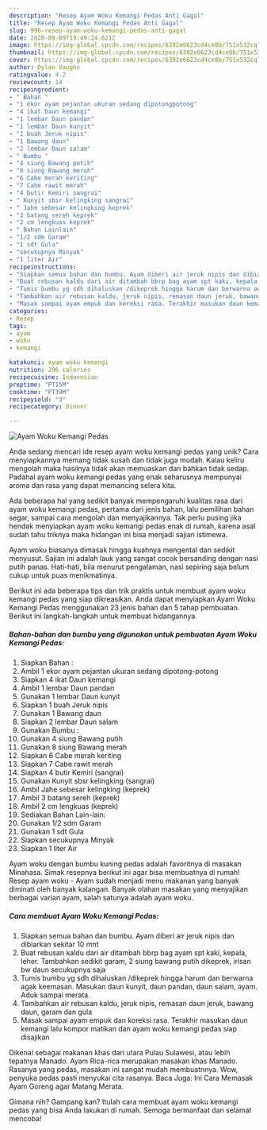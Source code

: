 ```yaml
---
description: "Resep Ayam Woku Kemangi Pedas Anti Gagal"
title: "Resep Ayam Woku Kemangi Pedas Anti Gagal"
slug: 996-resep-ayam-woku-kemangi-pedas-anti-gagal
date: 2020-09-09T19:49:24.621Z
image: https://img-global.cpcdn.com/recipes/6392e6623cd4ce8b/751x532cq70/ayam-woku-kemangi-pedas-foto-resep-utama.jpg
thumbnail: https://img-global.cpcdn.com/recipes/6392e6623cd4ce8b/751x532cq70/ayam-woku-kemangi-pedas-foto-resep-utama.jpg
cover: https://img-global.cpcdn.com/recipes/6392e6623cd4ce8b/751x532cq70/ayam-woku-kemangi-pedas-foto-resep-utama.jpg
author: Dylan Vaughn
ratingvalue: 4.2
reviewcount: 14
recipeingredient:
- " Bahan "
- "1 ekor ayam pejantan ukuran sedang dipotongpotong"
- "4 ikat Daun kemangi"
- "1 lembar Daun pandan"
- "1 lembar Daun kunyit"
- "1 buah Jeruk nipis"
- "1 Bawang daun"
- "2 lembar Daun salam"
- " Bumbu "
- "4 siung Bawang putih"
- "8 siung Bawang merah"
- "6 Cabe merah keriting"
- "7 Cabe rawit merah"
- "4 butir Kemiri sangrai"
- " Kunyit sbsr kelingking sangrai"
- " Jahe sebesar kelingking keprek"
- "3 batang sereh keprek"
- "2 cm lengkuas keprek"
- " Bahan Lainlain"
- "1/2 sdm Garam"
- "1 sdt Gula"
- "secukupnya Minyak"
- "1 liter Air"
recipeinstructions:
- "Siapkan semua bahan dan bumbu. Ayam diberi air jeruk nipis dan dibiarkan sekitar 10 mnt"
- "Buat rebusan kaldu dari air ditambah bbrp bag ayam spt kaki, kepala, leher. Tambahkan sedikit garam, 2 siung bawang putih dikeprek, irisan bw daun secukupnya saja"
- "Tumis bumbu yg sdh dihaluskan /dikeprek hingga harum dan berwarna agak keemasan. Masukan daun kunyit, daun pandan, daun salam, ayam. Aduk sampai merata."
- "Tambahkan air rebusan kaldu, jeruk nipis, remasan daun jeruk, bawang daun, garam dan gula"
- "Masak sampai ayam empuk dan koreksi rasa. Terakhir masukan daun kemangi lalu kompor matikan dan ayam woku kemangi pedas siap disajikan"
categories:
- Resep
tags:
- ayam
- woku
- kemangi

katakunci: ayam woku kemangi 
nutrition: 296 calories
recipecuisine: Indonesian
preptime: "PT15M"
cooktime: "PT39M"
recipeyield: "3"
recipecategory: Dinner

---
```



![Ayam Woku Kemangi Pedas](https://img-global.cpcdn.com/recipes/6392e6623cd4ce8b/751x532cq70/ayam-woku-kemangi-pedas-foto-resep-utama.jpg)

Anda sedang mencari ide resep ayam woku kemangi pedas yang unik? Cara menyiapkannya memang tidak susah dan tidak juga mudah. Kalau keliru mengolah maka hasilnya tidak akan memuaskan dan bahkan tidak sedap. Padahal ayam woku kemangi pedas yang enak seharusnya mempunyai aroma dan rasa yang dapat memancing selera kita.

Ada beberapa hal yang sedikit banyak mempengaruhi kualitas rasa dari ayam woku kemangi pedas, pertama dari jenis bahan, lalu pemilihan bahan segar, sampai cara mengolah dan menyajikannya. Tak perlu pusing jika hendak menyiapkan ayam woku kemangi pedas enak di rumah, karena asal sudah tahu triknya maka hidangan ini bisa menjadi sajian istimewa.

Ayam woku biasanya dimasak hingga kuahnya mengental dan sedikit menyusut. Sajian ini adalah lauk yang sangat cocok bersanding dengan nasi putih panas. Hati-hati, bila menurut pengalaman, nasi sepiring saja belum cukup untuk puas menikmatinya.


Berikut ini ada beberapa tips dan trik praktis untuk membuat ayam woku kemangi pedas yang siap dikreasikan. Anda dapat menyiapkan Ayam Woku Kemangi Pedas menggunakan 23 jenis bahan dan 5 tahap pembuatan. Berikut ini langkah-langkah untuk membuat hidangannya.

<!--inarticleads1-->

##### Bahan-bahan dan bumbu yang digunakan untuk pembuatan Ayam Woku Kemangi Pedas:

1. Siapkan  Bahan :
1. Ambil 1 ekor ayam pejantan ukuran sedang dipotong-potong
1. Siapkan 4 ikat Daun kemangi
1. Ambil 1 lembar Daun pandan
1. Gunakan 1 lembar Daun kunyit
1. Siapkan 1 buah Jeruk nipis
1. Gunakan 1 Bawang daun
1. Siapkan 2 lembar Daun salam
1. Gunakan  Bumbu :
1. Gunakan 4 siung Bawang putih
1. Gunakan 8 siung Bawang merah
1. Siapkan 6 Cabe merah keriting
1. Siapkan 7 Cabe rawit merah
1. Siapkan 4 butir Kemiri (sangrai)
1. Gunakan  Kunyit sbsr kelingking (sangrai)
1. Ambil  Jahe sebesar kelingking (keprek)
1. Ambil 3 batang sereh (keprek)
1. Ambil 2 cm lengkuas (keprek)
1. Sediakan  Bahan Lain-lain:
1. Gunakan 1/2 sdm Garam
1. Gunakan 1 sdt Gula
1. Siapkan secukupnya Minyak
1. Siapkan 1 liter Air


Ayam woku dengan bumbu kuning pedas adalah favoritnya di masakan Minahasa. Simak resepnya berikut ini agar bisa membuatnya di rumah! Resep ayam woku - Ayam sudah menjadi menu makanan yang banyak diminati oleh banyak kalangan. Banyak olahan masakan yang menyajikan berbagai varian ayam, salah satunya adalah ayam woku. 

<!--inarticleads2-->

##### Cara membuat Ayam Woku Kemangi Pedas:

1. Siapkan semua bahan dan bumbu. Ayam diberi air jeruk nipis dan dibiarkan sekitar 10 mnt
1. Buat rebusan kaldu dari air ditambah bbrp bag ayam spt kaki, kepala, leher. Tambahkan sedikit garam, 2 siung bawang putih dikeprek, irisan bw daun secukupnya saja
1. Tumis bumbu yg sdh dihaluskan /dikeprek hingga harum dan berwarna agak keemasan. Masukan daun kunyit, daun pandan, daun salam, ayam. Aduk sampai merata.
1. Tambahkan air rebusan kaldu, jeruk nipis, remasan daun jeruk, bawang daun, garam dan gula
1. Masak sampai ayam empuk dan koreksi rasa. Terakhir masukan daun kemangi lalu kompor matikan dan ayam woku kemangi pedas siap disajikan


Dikenal sebagai makanan khas dari utara Pulau Sulawesi, atau lebih tepatnya Manado. Ayam Rica-rica merupakan masakan khas Manado. Rasanya yang pedas, masakan ini sangat mudah membuatnnya. Wow, penyuka pedas pasti menyukai cita rasanya. Baca Juga: Ini Cara Memasak Ayam Goreng agar Matang Merata. 

Gimana nih? Gampang kan? Itulah cara membuat ayam woku kemangi pedas yang bisa Anda lakukan di rumah. Semoga bermanfaat dan selamat mencoba!
